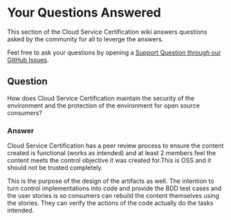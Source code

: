 # Your Questions Answered

This section of the Cloud Service Certification wiki answers questions asked by the community for all to leverge the answers.

Feel free to ask your questions by opening a [Support Question through our GitHub Issues](https://github.com/finos/cloud-service-certification/issues/new?template=Support_question.md).

## Question
How does Cloud Service Certification maintain the security of the environment and the protection of the environment for open source consumers?

### Answer
Cloud Service Certification has a peer review process to ensure the content created is functional (works as intended) and at least 2 members feel the content meets the control objective it was created for.This is OSS and it should not be trusted completely. 

This is the purpose of the design of the artifacts as well. The intention to turn control implementations into code and provide the BDD test cases and the user stories is so consumers can rebuild the content themselves using the stories. They can verify the actions of the code actually do the tasks intended.